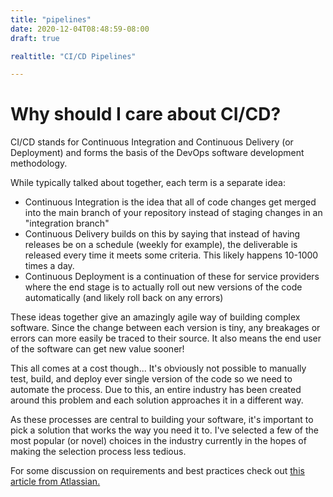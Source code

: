 ```yaml
---
title: "pipelines"
date: 2020-12-04T08:48:59-08:00
draft: true

realtitle: "CI/CD Pipelines"

---
```




# Why should I care about CI/CD?

CI/CD stands for Continuous Integration and Continuous Delivery (or Deployment) and forms the basis of the DevOps software development methodology. 

While typically talked about together, each term is a separate idea:
- Continuous Integration is the idea that all of code changes get merged into the main branch of your repository instead of staging changes in an "integration branch"
- Continuous Delivery builds on this by saying that instead of having releases be on a schedule (weekly for example), the deliverable is released every time it meets some criteria. This likely happens 10-1000 times a day. 
- Continuous Deployment is a continuation of these for service providers where the end stage is to actually roll out new versions of the code automatically (and likely roll back on any errors)


These ideas together give an amazingly agile way of building complex software. Since the change between each version is tiny, any breakages or errors can more easily be traced to their source. It also means the end user of the software can get new value sooner! 

This all comes at a cost though... It's obviously not possible to manually test, build, and deploy ever single version of the code so we need to automate the process. Due to this, an entire industry has been created around this problem and each solution approaches it in a different way.

As these processes are central to building your software, it's important to pick a solution that works the way you need it to. I've selected a few of the most popular (or novel) choices in the industry currently in the hopes of making the selection process less tedious. 

For some discussion on requirements and best practices check out [this article from Atlassian.](https://www.atlassian.com/continuous-delivery/principles/continuous-integration-vs-delivery-vs-deployment)

